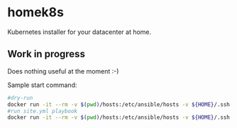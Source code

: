 # homek8s
Kubernetes installer for your datacenter at home.

## Work in progress
Does nothing useful at the moment :-)

Sample start command:
```bash
#dry-run
docker run -it --rm -v $(pwd)/hosts:/etc/ansible/hosts -v ${HOME}/.ssh:/root/.ssh homek8s/homek8s playbooks/site.yml --check -vvv
#run site.yml playbook
docker run -it --rm -v $(pwd)/hosts:/etc/ansible/hosts -v ${HOME}/.ssh:/root/.ssh homek8s/homek8s
```
